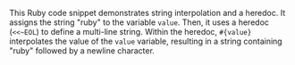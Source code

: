 This Ruby code snippet demonstrates string interpolation and a heredoc. It assigns the string "ruby" to the variable `value`. Then, it uses a heredoc (`<<~EOL`) to define a multi-line string. Within the heredoc, `#{value}` interpolates the value of the `value` variable, resulting in a string containing "ruby" followed by a newline character. 



